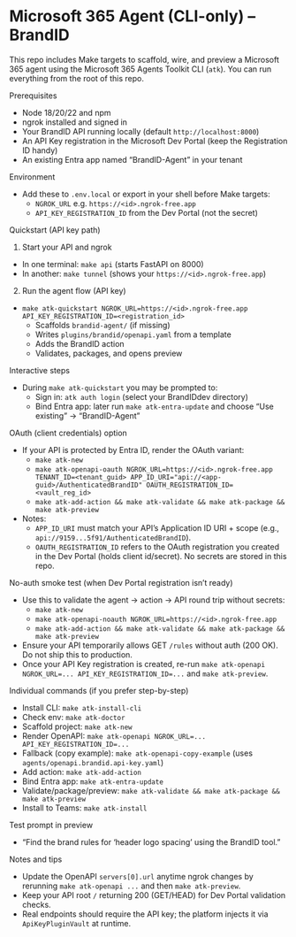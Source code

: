 Microsoft 365 Agent (CLI-only) – BrandID
========================================

This repo includes Make targets to scaffold, wire, and preview a Microsoft 365 agent using the Microsoft 365 Agents Toolkit CLI (`atk`). You can run everything from the root of this repo.

Prerequisites
- Node 18/20/22 and npm
- ngrok installed and signed in
- Your BrandID API running locally (default `http://localhost:8000`)
- An API Key registration in the Microsoft Dev Portal (keep the Registration ID handy)
- An existing Entra app named “BrandID-Agent” in your tenant

Environment
- Add these to `.env.local` or export in your shell before Make targets:
  - `NGROK_URL` e.g. `https://<id>.ngrok-free.app`
  - `API_KEY_REGISTRATION_ID` from the Dev Portal (not the secret)

Quickstart (API key path)
1) Start your API and ngrok
- In one terminal: `make api` (starts FastAPI on 8000)
- In another: `make tunnel` (shows your `https://<id>.ngrok-free.app`)

2) Run the agent flow (API key)
- `make atk-quickstart NGROK_URL=https://<id>.ngrok-free.app API_KEY_REGISTRATION_ID=<registration_id>`
  - Scaffolds `brandid-agent/` (if missing)
  - Writes `plugins/brandid/openapi.yaml` from a template
  - Adds the BrandID action
  - Validates, packages, and opens preview

Interactive steps
- During `make atk-quickstart` you may be prompted to:
  - Sign in: `atk auth login` (select your BrandIDdev directory)
  - Bind Entra app: later run `make atk-entra-update` and choose “Use existing” → “BrandID-Agent”

OAuth (client credentials) option
- If your API is protected by Entra ID, render the OAuth variant:
  - `make atk-new`
  - `make atk-openapi-oauth NGROK_URL=https://<id>.ngrok-free.app TENANT_ID=<tenant_guid> APP_ID_URI="api://<app-guid>/AuthenticatedBrandID" OAUTH_REGISTRATION_ID=<vault_reg_id>`
  - `make atk-add-action && make atk-validate && make atk-package && make atk-preview`
- Notes:
  - `APP_ID_URI` must match your API’s Application ID URI + scope (e.g., `api://9159...5f91/AuthenticatedBrandID`).
  - `OAUTH_REGISTRATION_ID` refers to the OAuth registration you created in the Dev Portal (holds client id/secret). No secrets are stored in this repo.

No-auth smoke test (when Dev Portal registration isn’t ready)
- Use this to validate the agent → action → API round trip without secrets:
  - `make atk-new`
  - `make atk-openapi-noauth NGROK_URL=https://<id>.ngrok-free.app`
  - `make atk-add-action && make atk-validate && make atk-package && make atk-preview`
- Ensure your API temporarily allows GET `/rules` without auth (200 OK). Do not ship this to production.
- Once your API Key registration is created, re-run `make atk-openapi NGROK_URL=... API_KEY_REGISTRATION_ID=...` and `make atk-preview`.

Individual commands (if you prefer step-by-step)
- Install CLI: `make atk-install-cli`
- Check env: `make atk-doctor`
- Scaffold project: `make atk-new`
- Render OpenAPI: `make atk-openapi NGROK_URL=... API_KEY_REGISTRATION_ID=...`
- Fallback (copy example): `make atk-openapi-copy-example` (uses `agents/openapi.brandid.api-key.yaml`)
- Add action: `make atk-add-action`
- Bind Entra app: `make atk-entra-update`
- Validate/package/preview: `make atk-validate && make atk-package && make atk-preview`
- Install to Teams: `make atk-install`

Test prompt in preview
- “Find the brand rules for ‘header logo spacing’ using the BrandID tool.”

Notes and tips
- Update the OpenAPI `servers[0].url` anytime ngrok changes by rerunning `make atk-openapi ...` and then `make atk-preview`.
- Keep your API root `/` returning 200 (GET/HEAD) for Dev Portal validation checks.
- Real endpoints should require the API key; the platform injects it via `ApiKeyPluginVault` at runtime.
